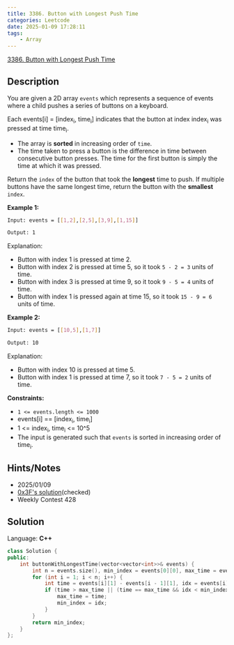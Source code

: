 ```yaml
---
title: 3386. Button with Longest Push Time
categories: Leetcode
date: 2025-01-09 17:28:11
tags:
    - Array
---
```


[3386. Button with Longest Push Time](https://leetcode.com/problems/button-with-longest-push-time/description/)

## Description

You are given a 2D array `events` which represents a sequence of events where a child pushes a series of buttons on a keyboard.

Each events[i] = [index<sub>i</sub>, time<sub>i</sub>] indicates that the button at index index<sub>i</sub> was pressed at time time<sub>i</sub>.

- The array is **sorted**  in increasing order of `time`.
- The time taken to press a button is the difference in time between consecutive button presses. The time for the first button is simply the time at which it was pressed.

Return the `index` of the button that took the **longest**  time to push. If multiple buttons have the same longest time, return the button with the **smallest**  `index`.

**Example 1:**

```bash
Input: events = [[1,2],[2,5],[3,9],[1,15]]

Output: 1
```

Explanation:

- Button with index 1 is pressed at time 2.
- Button with index 2 is pressed at time 5, so it took `5 - 2 = 3` units of time.
- Button with index 3 is pressed at time 9, so it took `9 - 5 = 4` units of time.
- Button with index 1 is pressed again at time 15, so it took `15 - 9 = 6` units of time.

**Example 2:**

```bash
Input: events = [[10,5],[1,7]]

Output: 10
```

Explanation:

- Button with index 10 is pressed at time 5.
- Button with index 1 is pressed at time 7, so it took `7 - 5 = 2` units of time.

**Constraints:**

- `1 <= events.length <= 1000`
- events[i] == [index<sub>i</sub>, time<sub>i</sub>]
- 1 <= index<sub>i</sub>, time<sub>i</sub> <= 10^5
- The input is generated such that `events` is sorted in increasing order of time<sub>i</sub>.

## Hints/Notes

- 2025/01/09
- [0x3F's solution](https://leetcode.cn/problems/button-with-longest-push-time/solutions/3020639/yi-ci-bian-li-jian-ji-xie-fa-pythonjavac-rsdh/)(checked)
- Weekly Contest 428

## Solution

Language: **C++**

```C++
class Solution {
public:
    int buttonWithLongestTime(vector<vector<int>>& events) {
        int n = events.size(), min_index = events[0][0], max_time = events[0][1];
        for (int i = 1; i < n; i++) {
            int time = events[i][1] - events[i - 1][1], idx = events[i][0];
            if (time > max_time || (time == max_time && idx < min_index)) {
                max_time = time;
                min_index = idx;
            }
        }
        return min_index;
    }
};
```
